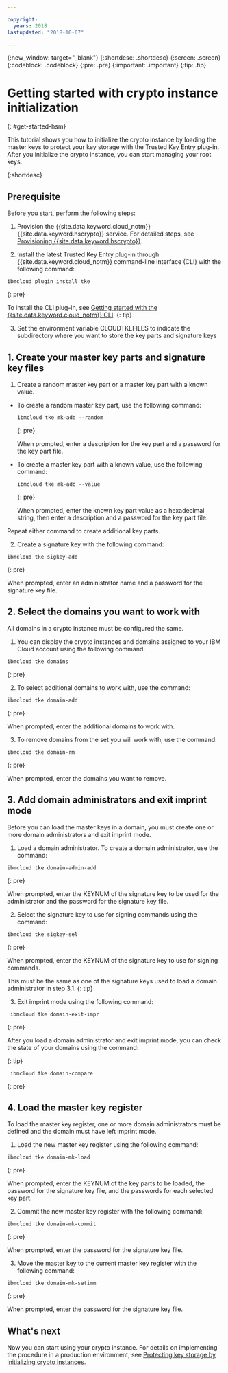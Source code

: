 ```yaml
---

copyright:
  years: 2018
lastupdated: "2018-10-07"

---
```


{:new_window: target="_blank"}
{:shortdesc: .shortdesc}
{:screen: .screen}
{:codeblock: .codeblock}
{:pre: .pre}
{:important: .important}
{:tip: .tip}

# Getting started with crypto instance initialization
{: #get-started-hsm}

<!-- Master keys protect the contents of key storage in a host logical partition.--> This tutorial shows you how to initialize the crypto instance by loading the master keys to protect your key storage with the Trusted Key Entry plug-in. After you initialize the crypto instance, you can start managing your root keys.   
{:shortdesc}

## Prerequisite

Before you start, perform the following steps:

1. Provision the {{site.data.keyword.cloud_notm}} {{site.data.keyword.hscrypto}} service. For detailed steps, see [Provisioning {{site.data.keyword.hscrypto}}](/docs/services/hs-crypto/provision.html).

2. Install the latest Trusted Key Entry plug-in through {{site.data.keyword.cloud_notm}} command-line interface (CLI) with the following command:

  ```
  ibmcloud plugin install tke
  ```
  {: pre}

  To install the CLI plug-in, see [Getting started with the {{site.data.keyword.cloud_notm}} CLI](/docs/cli/index.html).
  {: tip}

3. Set the environment variable CLOUDTKEFILES to indicate the subdirectory where you want to store the key parts and signature keys

## 1. Create your master key parts and signature key files

1. Create a random master key part or a master key part with a known value.

  * To create a random master key part, use the following command:

    ```
    ibmcloud tke mk-add --random
    ```
    {: pre}

    When prompted, enter a description for the key part and a password for the key part file.

  * To create a master key part with a known value, use the following command:

    ```
    ibmcloud tke mk-add --value
    ```
    {: pre}

    When prompted, enter the known key part value as a hexadecimal string, then enter a description and a password for the key part file.

  Repeat either command to create additional key parts.

2. Create a signature key with the following command:
  ```
  ibmcloud tke sigkey-add
  ```
  {: pre}

  When prompted, enter an administrator name and a password for the signature key file.

## 2. Select the domains you want to work with

All domains in a crypto instance must be configured the same.

1. You can display the crypto instances and domains assigned to your IBM Cloud account using the following command:

  ```
  ibmcloud tke domains
  ```
  {: pre}

2. To select additional domains to work with, use the command:

  ```
  ibmcloud tke domain-add
  ```
  {: pre}

  When prompted, enter the additional domains to work with.

3. To remove domains from the set you will work with, use the command:

  ```
  ibmcloud tke domain-rm
  ```
  {: pre}

  When prompted, enter the domains you want to remove.

## 3. Add domain administrators and exit imprint mode

Before you can load the master keys in a domain, you must create one or more domain administrators and exit imprint mode.

1. Load a domain administrator. To create a domain administrator, use the command:
  ```
  ibmcloud tke domain-admin-add
  ```
  {: pre}

  When prompted, enter the KEYNUM of the signature key to be used for the administrator and the password for the signature key file.

2. Select the signature key to use for signing commands using the command:

  ```
  ibmcloud tke sigkey-sel
  ```
  {: pre}

  When prompted, enter the KEYNUM of the signature key to use for signing commands.

  This must be the same as one of the signature keys used to load a domain administrator in step 3.1.
  {: tip}

3. Exit imprint mode using the following command:

  ```
   ibmcloud tke domain-exit-impr
  ```
  {: pre}

After you load a domain administrator and exit imprint mode, you can check the state of your domains using the command:

{: tip}
```
 ibmcloud tke domain-compare
```
{: pre}

## 4. Load the master key register

To load the master key register, one or more domain administrators must be defined and the domain must have left imprint mode.

1. Load the new master key register using the following command:

  ```
  ibmcloud tke domain-mk-load
  ```
  {: pre}

  When prompted, enter the KEYNUM of the key parts to be loaded, the password for the signature key file, and the passwords for each selected key part.

2. Commit the new master key register with the following command:

  ```
  ibmcloud tke domain-mk-commit
  ```
  {: pre}

  When prompted, enter the password for the signature key file.

3. Move the master key to the current master key register with the following command:

  ```
  ibmcloud tke domain-mk-setimm
  ```
  {: pre}

  When prompted, enter the password for the signature key file.

## What's next

Now you can start using your crypto instance. For details on implementing the procedure in a production environment, see [Protecting key storage by initializing crypto instances](/docs/services/hs-crypto/initialize_hsm.html).

